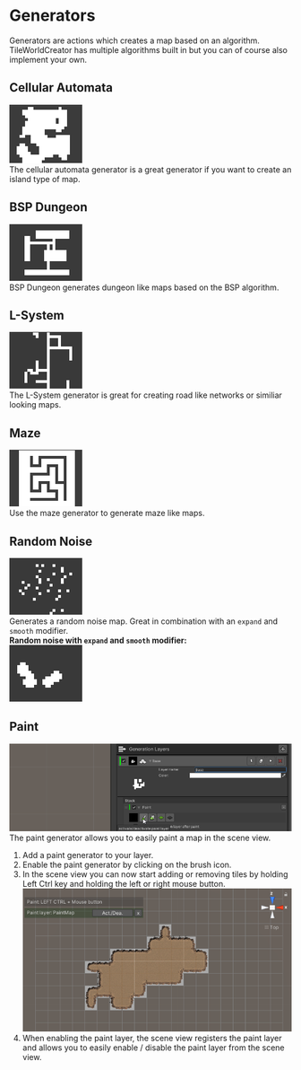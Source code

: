 # Generators

Generators are actions which creates a map based on an algorithm.
TileWorldCreator has multiple algorithms built in but you can of course also implement your own.


## Cellular Automata
![cellularAutomata](img/cellularAutomata.gif)  
The cellular automata generator is a great generator if you want to create an island type of map.

## BSP Dungeon
![bspDungeon](img/bspDungeon.gif)  
BSP Dungeon generates dungeon like maps based on the BSP algorithm.

## L-System
![lsystem](img/lsystem.gif)  
The L-System generator is great for creating road like networks or similiar looking maps.

## Maze
![maze](img/maze.gif)  
Use the maze generator to generate maze like maps.

## Random Noise
![random](img/randomNoise.gif)  
Generates a random noise map. Great in combination with an `expand` and `smooth` modifier.  
**Random noise with `expand` and `smooth` modifier:**  
![randomModified](img/randomNoiseModified.gif)  

## Paint
![paint](img/paint.gif)  
The paint generator allows you to easily paint a map in the scene view. 


1. Add a paint generator to your layer. 
2. Enable the paint generator by clicking on the brush icon. 
3. In the scene view you can now start adding or removing tiles by holding Left Ctrl key and holding the left or right mouse button. 
![paintSceneView](img/paintSceneView.png)  
4. When enabling the paint layer, the scene view registers the paint layer and allows you to easily enable / disable the paint layer from the scene view. 
